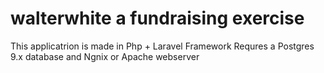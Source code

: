 # walterwhite a fundraising  exercise

This applicatrion is made in Php + Laravel Framework
Requres a Postgres 9.x database and Ngnix or Apache webserver
